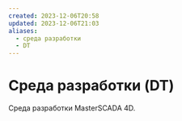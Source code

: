 ```yaml
---
created: 2023-12-06T20:58
updated: 2023-12-06T21:03
aliases:
  - среда разработки
  - DT
---
```

# Среда разработки (DT)

Среда разработки MasterSCADA 4D.